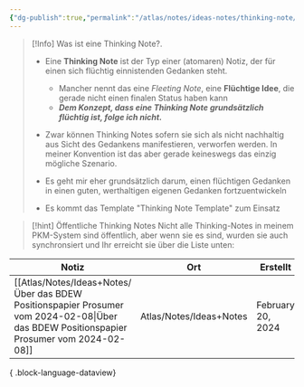 ```yaml
---
{"dg-publish":true,"permalink":"/atlas/notes/ideas-notes/thinking-note/","noteIcon":""}
---
```



> [!Info] Was ist eine Thinking Note?.
> - Eine **Thinking Note** ist der Typ einer (atomaren) Notiz, der für einen sich flüchtig einnistenden Gedanken steht.
> 	- Mancher nennt das eine *Fleeting Note*, eine **Flüchtige Idee**, die gerade nicht einen finalen Status haben kann
> 	- ***Dem Konzept, dass eine Thinking Note grundsätzlich flüchtig ist, folge ich nicht.***
> 
> - Zwar können Thinking Notes sofern sie sich als nicht nachhaltig aus Sicht des Gedankens manifestieren, verworfen werden. In meiner Konvention ist das aber gerade keineswegs das einzig mögliche Szenario.
> - Es geht mir eher grundsätzlich darum, einen flüchtigen Gedanken in einen guten, werthaltigen eigenen Gedanken fortzuentwickeln
> 
> - Es kommt das Template "Thinking Note Template" zum Einsatz

> [!hint] Öffentliche Thinking Notes
> Nicht alle Thinking-Notes in meinem PKM-System sind öffentlich, aber wenn sie es sind, wurden sie auch synchronsiert und Ihr erreicht sie über die Liste unten:
>
| Notiz                                                                                                                                       | Ort                     | Erstellt          |
| ------------------------------------------------------------------------------------------------------------------------------------------- | ----------------------- | ----------------- |
| [[Atlas/Notes/Ideas+Notes/Über das BDEW Positionspapier Prosumer vom 2024-02-08\|Über das BDEW Positionspapier Prosumer vom 2024-02-08]] | Atlas/Notes/Ideas+Notes | February 20, 2024 |

{ .block-language-dataview}
